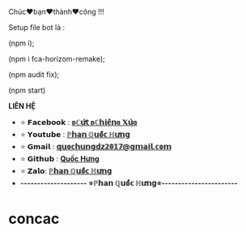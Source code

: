  Chúc❤️bạn❤️thành❤️công !!!

 Setup file bot là :

 (npm i);

(npm i fca-horizom-remake);

(npm audit fix);

(npm start)

**LIÊN HỆ**
- ⭐ 𝗙𝗮𝗰𝗲𝗯𝗼𝗼𝗸 : **[ʚℂ𝕦̛́𝕥 ʚℂ𝕙𝕚𝕖̂𝕟ɞ 𝕏𝕦̀ɞ](https://www.facebook.com/100049395483074/)**
- ⭐ 𝗬𝗼𝘂𝘁𝘂𝗯𝗲 : **[ℙ𝕙𝕒𝕟 ℚ𝕦𝕠̂́𝕔 ℍ𝕦̛𝕟𝕘](https://www.youtube.com/channel/UChZAoSWOmVtVr-ZwP-pT1gg)**
- ⭐ 𝗚𝗺𝗮𝗶𝗹 : **[𝕢𝕦𝕠𝕔𝕙𝕦𝕟𝕘𝕕𝕫𝟚𝟘𝟙𝟟@𝕘𝕞𝕒𝕚𝕝.𝕔𝕠𝕞](https://gmail.com)**
- ⭐ 𝗚𝗶𝘁𝗵𝘂𝗯 : **[Quốc Hưng](https://github.com/phanquochung12301)**
- ⭐ 𝗭𝗮𝗹𝗼: **[ℙ𝕙𝕒𝕟 ℚ𝕦𝕠̂́𝕔 ℍ𝕦̛𝕟𝕘](0334043054)**
- **-------------------- ⭐ℙ𝕙𝕒𝕟 ℚ𝕦𝕠̂́𝕔 ℍ𝕦̛𝕟𝕘⭐-----------------------**

# concac
